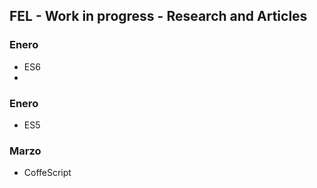 ## FEL - Work in progress - Research and Articles

### Enero

* ES6
* 

### Enero

* ES5

### Marzo

* CoffeScript

